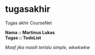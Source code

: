 # tugasakhir
Tugas akhir CourseNet

**Nama  :: Martinus Lukas**\
**Tugas :: TodoList**

_Maaf jika masih terlalu simple, wkwkwkw_
